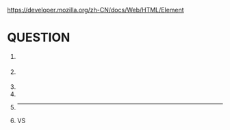 https://developer.mozilla.org/zh-CN/docs/Web/HTML/Element

# QUESTION

1. <hgroup>
2. <section>
3. <time>
4. <abbr>
5. <hr>
6. <section> VS <div>
